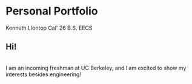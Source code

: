 # Personal Portfolio


Kenneth Llontop Cal' 26 B.S. EECS

## Hi!
<br>
I am an incoming freshman at UC Berkeley, and I am excited to show my interests besides engineering!

